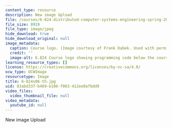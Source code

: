 ```yaml
---
content_type: resource
description: New image Upload
file: /courses/6-824-distributed-computer-systems-engineering-spring-2006/83abd337b469b106f063412ee0afbdd9_6-824s06-th.jpg
file_size: 8919
file_type: image/jpeg
hide_download: true
hide_download_original: null
image_metadata:
  caption: Course logo. (Image courtesy of Frank Dabek. Used with permission.)
  credit: ''
  image-alt: 6.824 Course logo showing programming code below the course name.
learning_resource_types: []
license: https://creativecommons.org/licenses/by-nc-sa/4.0/
ocw_type: OCWImage
resourcetype: Image
title: 6-824s06-th.jpg
uid: 83abd337-b469-b106-f063-412ee0afbdd9
video_files:
  video_thumbnail_file: null
video_metadata:
  youtube_id: null
---
```

New image Upload